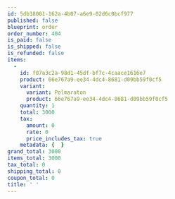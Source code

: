 ```yaml
---
id: 5db18001-162a-4b07-a6e9-02d6c0bcf977
published: false
blueprint: order
order_number: 404
is_paid: false
is_shipped: false
is_refunded: false
items:
  -
    id: f07a3c2a-98d1-45df-bf7c-4caace1616e7
    product: 66e767a9-ee34-4dc4-8681-d09bb59f0cf5
    variant:
      variant: Polmaraton
      product: 66e767a9-ee34-4dc4-8681-d09bb59f0cf5
    quantity: 1
    total: 3000
    tax:
      amount: 0
      rate: 0
      price_includes_tax: true
    metadata: {  }
grand_total: 3000
items_total: 3000
tax_total: 0
shipping_total: 0
coupon_total: 0
title: ' '
---
```

